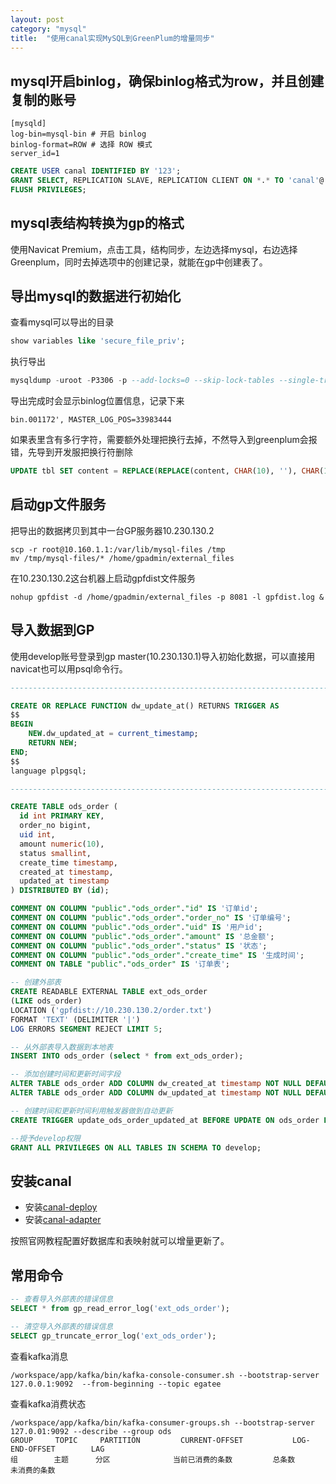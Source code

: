 ```yaml
---
layout: post
category: "mysql"
title:  "使用canal实现MySQL到GreenPlum的增量同步"
---
```


##  mysql开启binlog，确保binlog格式为row，并且创建复制的账号
```
[mysqld]
log-bin=mysql-bin # 开启 binlog
binlog-format=ROW # 选择 ROW 模式
server_id=1
```

```sql
CREATE USER canal IDENTIFIED BY '123';  
GRANT SELECT, REPLICATION SLAVE, REPLICATION CLIENT ON *.* TO 'canal'@'%';
FLUSH PRIVILEGES;
```

## mysql表结构转换为gp的格式
使用Navicat Premium，点击工具，结构同步，左边选择mysql，右边选择Greenplum，同时去掉选项中的创建记录，就能在gp中创建表了。

## 导出mysql的数据进行初始化

查看mysql可以导出的目录
```sql
show variables like 'secure_file_priv';
```

执行导出
```sql
mysqldump -uroot -P3306 -p --add-locks=0 --skip-lock-tables --single-transaction --skip-tz-utc --quick --tab=/var/lib/mysql-files/ --fields-terminated-by='|' --master-data=2 dbname tblname
```

导出完成时会显示binlog位置信息，记录下来
```
bin.001172', MASTER_LOG_POS=33983444
```

如果表里含有多行字符，需要额外处理把换行去掉，不然导入到greenplum会报错，先导到开发服把换行符删除
```sql
UPDATE tbl SET content = REPLACE(REPLACE(content, CHAR(10), ''), CHAR(13), '');
```

## 启动gp文件服务

把导出的数据拷贝到其中一台GP服务器10.230.130.2

```shell
scp -r root@10.160.1.1:/var/lib/mysql-files /tmp
mv /tmp/mysql-files/* /home/gpadmin/external_files
```

在10.230.130.2这台机器上启动gpfdist文件服务

```shell
nohup gpfdist -d /home/gpadmin/external_files -p 8081 -l gpfdist.log &
```

## 导入数据到GP

使用develop账号登录到gp master(10.230.130.1)导入初始化数据，可以直接用navicat也可以用psql命令行。

```sql
--------------------------------------------------------------------------------------------------- 创建修改更新时间的触发器

CREATE OR REPLACE FUNCTION dw_update_at() RETURNS TRIGGER AS
$$
BEGIN
    NEW.dw_updated_at = current_timestamp;
    RETURN NEW;   
END;
$$
language plpgsql;

--------------------------------------------------------------------------------------------------- ods_order

CREATE TABLE ods_order (
  id int PRIMARY KEY,
  order_no bigint,
  uid int,
  amount numeric(10),
  status smallint,
  create_time timestamp,
  created_at timestamp,
  updated_at timestamp
) DISTRIBUTED BY (id);

COMMENT ON COLUMN "public"."ods_order"."id" IS '订单id';
COMMENT ON COLUMN "public"."ods_order"."order_no" IS '订单编号';
COMMENT ON COLUMN "public"."ods_order"."uid" IS '用户id';
COMMENT ON COLUMN "public"."ods_order"."amount" IS '总金额';
COMMENT ON COLUMN "public"."ods_order"."status" IS '状态';
COMMENT ON COLUMN "public"."ods_order"."create_time" IS '生成时间';
COMMENT ON TABLE "public"."ods_order" IS '订单表';

-- 创建外部表
CREATE READABLE EXTERNAL TABLE ext_ods_order
(LIKE ods_order)
LOCATION ('gpfdist://10.230.130.2/order.txt')
FORMAT 'TEXT' (DELIMITER '|')
LOG ERRORS SEGMENT REJECT LIMIT 5;

-- 从外部表导入数据到本地表
INSERT INTO ods_order (select * from ext_ods_order);

-- 添加创建时间和更新时间字段
ALTER TABLE ods_order ADD COLUMN dw_created_at timestamp NOT NULL DEFAULT CURRENT_TIMESTAMP;
ALTER TABLE ods_order ADD COLUMN dw_updated_at timestamp NOT NULL DEFAULT CURRENT_TIMESTAMP;

-- 创建时间和更新时间利用触发器做到自动更新
CREATE TRIGGER update_ods_order_updated_at BEFORE UPDATE ON ods_order FOR EACH ROW EXECUTE PROCEDURE dw_update_at();

--授予develop权限
GRANT ALL PRIVILEGES ON ALL TABLES IN SCHEMA TO develop;
```

## 安装canal
 - 安装[canal-deploy](https://github.com/alibaba/canal/wiki/QuickStart)
 - 安装[canal-adapter](https://github.com/alibaba/canal/wiki/ClientAdapter)

按照官网教程配置好数据库和表映射就可以增量更新了。

## 常用命令
```sql
-- 查看导入外部表的错误信息
SELECT * from gp_read_error_log('ext_ods_order');

-- 清空导入外部表的错误信息
SELECT gp_truncate_error_log('ext_ods_order');
```

查看kafka消息
```shell
/workspace/app/kafka/bin/kafka-console-consumer.sh --bootstrap-server 127.0.0.1:9092  --from-beginning --topic egatee
```

查看kafka消费状态
```shell
/workspace/app/kafka/bin/kafka-consumer-groups.sh --bootstrap-server 127.0.01:9092 --describe --group ods
GROUP     TOPIC     PARTITION         CURRENT-OFFSET           LOG-END-OFFSET        LAG
组        主题      分区              当前已消费的条数         总条数               未消费的条数
```


